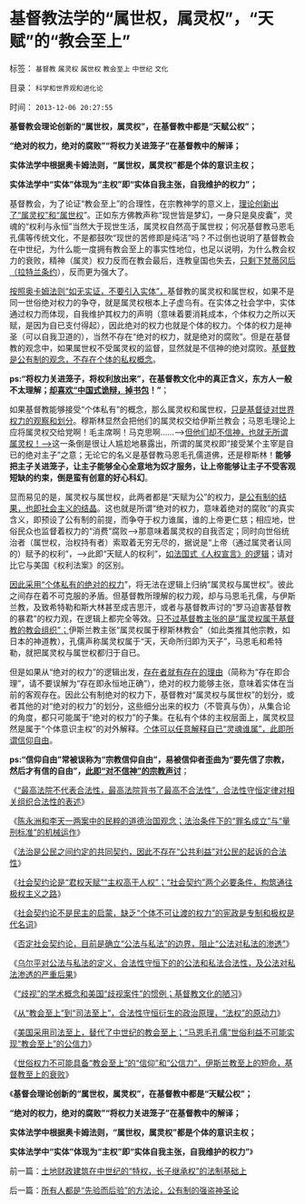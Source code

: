 # 基督教法学的“属世权，属灵权”，“天赋”的“教会至上”

标签： `基督教` `属灵权` `属世权` `教会至上` `中世纪` `文化` 

目录： `科学和世界观和进化论`

时间： `2013-12-06 20:27:55`

**基督教会理论创新的“属世权，属灵权”，在基督教中都是“天赋公权”；**

**“绝对的权力，绝对的腐败”“将权力关进笼子”在基督教中的解译；**

**实体法学中根据奥卡姆法则，“属世权，属灵权”都是个体的意识主权；**

**实体法学中“实体”体现为“主权”即“实体自我主张，自我维护的权力”；**



基督教会，为了论证“教会至上”的合理性，在宗教神学的意义上，[理论创新出了“属灵权”和“属世权](../../../2011/10/7/没有私有制就无所谓民主！基督教通往奴役之路的命运！.md)”。正如东方佛教声称“现世皆是梦幻，一身只是臭皮囊”，灵魂的“权利与永恒”当然大于现世生活，属灵权自然高于属世权；何况基督教马恩毛孔儒等传统文化，不是都鼓吹“现世的苦修即是纯洁”吗？不过倒也说明了基督教会在中世纪，为什么能一度拥有教会至上的事实性地位，也足以说明，为什么教会权力的衰败，精神（属灵）权力反而在教会最后，连教皇国也失去，[只剩下梵蒂冈后（拉特兰条约](../../../2013/4/11/基督教的圣徒不是“民主自由”的圣徒.md)），反而更为强大了。

[按照奥卡姆法则“如无实证，不要引入实体”，](../../../2013/4/28/“万物皆实体”的奥卡姆法则，数学语言的科学威力及局限性.md)基督教的属灵权和属世权，如果不是同一世俗绝对权力的争夺，就是属灵权根本上子虚乌有。在实体之社会学中，实体通过权力而体现，自我维护其权力的声明（意味着要消耗成本，个体权力之所以天赋，是因为自已支付得起），因此绝对的权力也就是个体的权力。个体的权力是神圣（可以自我卫道的），当然不存在“绝对的权力，就是绝对的腐败”。但是在基督教的观念中，如果属世权不受属灵权的监督，显然就是不信神的绝对腐败。[基督教是公有制的观念，不存在个体的私权概念](../../../2013/11/22/从“教会至上”到“司法至上”，及三权分立的误区.md)。

**ps:“将权力关进笼子，将权利放出来”，在基督教文化中的真正含义，东方人一般不太理解；[却喜欢“中国式诡辩，掉书包](../../../2008/8/31/“大学无书”，远离中国式诡辩！.md)！”**；

如果基督教能够接受“个体私有”的概念，那么属灵权和属世权，[只是基督徒对世界权力的观察和划分](../../../2011/3/23/西方传统文化的愚昧落后.md)。穆斯林显然会把他们的属灵权交给伊斯兰教会；马恩毛理论上应将属灵权交给党啊！毛主席啊！马克思啊……——>[但他们却不信神，也就无所谓属灵权！——>](../../../2010/12/16/马克思主义是基督教分支；基督教是原始斯大林政党.md)这一条倒是很让人尴尬地暴露出，所谓的属灵权即“接受某个主宰是自已的绝对主子”之意；无论它的名义是基督教马恩毛孔儒道佛，还是穆斯林！**能够把主子关进笼子，让主子能够全心全意地为奴才服务，让上帝能够让主子不受客观短缺的约束，倒是蛮有创意的好心科幻**。

显而易见的是，属灵权与属世权，此两者都是“天赋为公”的权力，[是公有制的结果，也即社会主义的结晶](../../../2011/3/23/基督教不是人权的标准；美国不是民主的权威.md)。这也就是所谓“绝对的权力，意味着绝对的腐败”的真实含义，即预设了公有制的前提，而争夺于权力谁属，谁的上帝更仁慈；相应地，世俗民众也监督着权力的“消费”腐败——>那意味着属灵权的自我否定；同时向世俗统治者（属世权，治权持有者）索取着无穷无尽的，据说是“上帝（通过属灵者认同的）赋予的权利”，——>此即“天赋人的权利”，[如法国式《人权宣言》的逻辑](../../../2013/9/13/权利一般指“封建权利”，维权者即血酬.md)；请对比它与美国《权利法案》的区别。

[因此采用“个体私有的绝对的权力](../../../2013/9/12/绝对的权力，不允许有人为的限制.md)”，将无法在逻辑上归纳“属灵权与属世权”。彼此之间存在着不可克服的矛盾。但基督教所理解的权力观，却与马恩毛孔儒，与伊斯兰教，及致希特勒和斯大林甚至成吉思汗，或者与基督教声讨的“罗马迫害基督教的暴君”的权力观，在逻辑上都完全等效。[只不过基督教主张的是“属灵权属于基督教的教会组织”；](../../../2013/11/30/理解中世纪，理解中国的焦虑，理解美国的司法至上.md)伊斯兰教主张“属灵权属于穆斯林教会”（如此类推其他宗教，如日本的神道教），孔儒声称属灵权属于“天，天命所归即为天子”，马恩毛和希特勒，就把属灵权与属世权都归于自已。

但是如果从“绝对的权力”的逻辑出发，[存在者就有存在的理由](../../../2013/3/23/社会进化论，存在即合理.md)（简称为“存在即合理”，请不要误解为“存在即永恒地正确”），绝对的权力能够主张，意味着实体在当前的客观存在。因此公有制绝对的权力下，基督教对“属灵权与属世权”的划分，或者其他的对“绝对的权力”的划分，这些细分出来的权力（不管真与伪），从集合论的角度，都只可能属于“绝对的权力”的子集。在私有个体的主权层面上，属灵权显然是属于“个体意识主权”的对外解释。[个体可以任意解释自已“灵魂谁属”，此即所谓信仰自由](../../../2009/11/27/有侵犯人权的哲学，没有不信“人权”的“信仰”.md)。

**ps:“信仰自由”常被误称为“宗教信仰自由”，易被信仰者歪曲为“要先信了宗教，然后才有信的自由”，[此即“对不信神”的宗教声讨](../../../2010/6/15/进化论天人必然合一存在必然合理.md)**；

《[“最高法院不代表合法性，最高法院背书了最高不合法性”，合法性守恒定律对相关组织合法性的表述](../../../2013/11/1/陈永洲案是两件独立案件，一是陈被迫害案，二是民事诉讼案.md)》

《[陈永洲和李天一两案中的民粹的道德治国观念；法治条件下的“罪名成立”与“量刑标准”的机械运作](../../../2013/11/5/陈永洲和李天一案中的控罪，证据，量刑，程序正义和道德治国.md)》

《[法治是公民之间约定的共同契约，因此不存在“公共利益”对公民的起诉的合法性](../../../2013/11/7/“犯罪人”如何在法治中，自由选择了“失去自由”.md)》

《[社会契约论是“君权天赋”“主权高于人权”；“社会契约”两个必要条件，构筑通往极权主义之路](../../../2013/11/9/《社会契约论》为代表的误区，及通往极权主义之路；.md)》

《[社会契约论不是民主的启蒙，缺乏“个体不可让渡的权力”的宪政是专制和极权是代名词](../../../2013/11/11/社会契约论不是民主的启蒙，及现代民主的真正起点.md)》

《[否定社会契约论，目前是确立“公法与私法”的边界，阻止“公法对私法的渗透”](../../../2013/11/17/“公法与私法”的边界，及“公法对私法的渗透”.md)》

《[乌尔平对公法与私法的定义，合法性守恒下的的公法和私法合法性，及公法对私法渗透的严重后果](../../../2013/11/19/乌尔平对公法与私法的定义，及其“公法向私法渗透”的严重后果.md)》

《[“歧视”的学术概念和美国“歧视案件”的惯例；基督教文化的陋习](../../../2013/11/18/“歧视”的概念和美国“歧视案”的惯例，及基督教的愚昧文化.md)》

《[从“教会至上”到“司法至上”，合法性守恒衍生的政治原理，“法权”的原动力](../../../2013/11/22/从“教会至上”到“司法至上”，及三权分立的误区.md)》

《[美国采用司法至上，替代了中世纪的教会至上；“马恩毛孔儒”世俗利益不可能实现“教会至上”的公信力](../../../2013/11/30/理解中世纪，理解中国的焦虑，理解美国的司法至上.md)》

《[世俗权力不可能具备“教会至上”的“信仰”和“公信力”，伊斯兰教至上的短命，基督教至上的衰败](../../../2013/12/5/世俗权力不可能具备，教会至上式‘信仰的公信力’.md)》

《**基督会理论创新的“属世权，属灵权”，在基督教中都是“天赋公权”；**

**“绝对的权力，绝对的腐败”“将权力关进笼子”在基督教中的解译；**

**实体法学中根据奥卡姆法则，“属世权，属灵权”都是个体的意识主权；**

**实体法学中“实体”体现为“主权”即“实体自我主张，自我维护的权力”**》



前一篇：[土地财政建筑在中世纪的“特权，长子继承权”的法制基础上](../../../2013/12/6/土地财政建筑在中世纪的“特权，长子继承权”的法制基础上.md)

后一篇：[所有人都是“先验而后验”的方法论，公有制的强盗神圣论](../../../2013/12/6/所有人都是“先验而后验”的方法论，公有制的强盗神圣论.md)